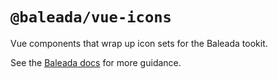 # `@baleada/vue-icons`

Vue components that wrap up icon sets for the Baleada tookit.

See the [Baleada docs](https://baleada.netlify.com) for more guidance.
